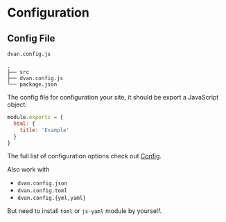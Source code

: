 # Configuration

## Config File

`dvan.config.js`

```
.
├── src
├── dvan.config.js
└── package.json
```

The config file for configuration your site, it should be export a JavaScript object:

```js
module.exports = {
  html: {
    title: 'Example'
  }
}
```

The full list of configuration options check out [Config](/config/).

Also work with

- `dvan.config.json`
- `dvan.config.toml`
- `dvan.config.{yml,yaml}`

But need to install `toml` or `js-yaml` module by yourself.